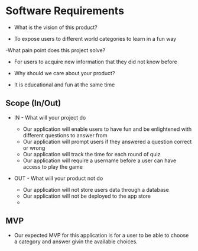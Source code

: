 # Software Requirements
- What is the vision of this product?
* To expose users to different world categories to learn in a fun way

-What pain point does this project solve?
* For users to acquire new information that they did not know before

- Why should we care about your product?
* It is educational and fun at the same time

## Scope (In/Out)
* IN - What will your project do
    * Our application will enable users to have fun and be enlightened with different questions to answer from
    *  Our application will prompt users if they answered a question correct or wrong
    * Our application will track the time for each round of quiz
    * Our application will require a username before a user can have access to play the game
    
* OUT - What will your product not do
    * Our application will not store users data through a database
    * Our application will not be deployed to the app store
    * 

## MVP
- Our expected MVP for this application is for a user to be able to choose a category and answer givin the available choices.